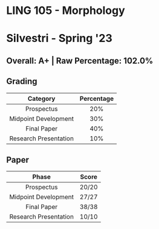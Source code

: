 # LING 105 - Morphology

# Silvestri - Spring '23

## Overall: A+ | Raw Percentage: 102.0%

## Grading

|       Category        | Percentage |
| :-------------------: | :--------: |
|      Prospectus       |    20%     |
| Midpoint Development  |    30%     |
|      Final Paper      |    40%     |
| Research Presentation |    10%     |

## Paper

|         Phase         | Score |
| :-------------------: | :---: |
|      Prospectus       | 20/20 |
| Midpoint Development  | 27/27 |
|      Final Paper      | 38/38 |
| Research Presentation | 10/10 |